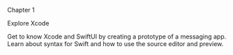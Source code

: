 Chapter 1

Explore Xcode

Get to know Xcode and SwiftUI by creating a prototype of a messaging app. Learn about syntax for Swift and how to use the source editor and preview.
